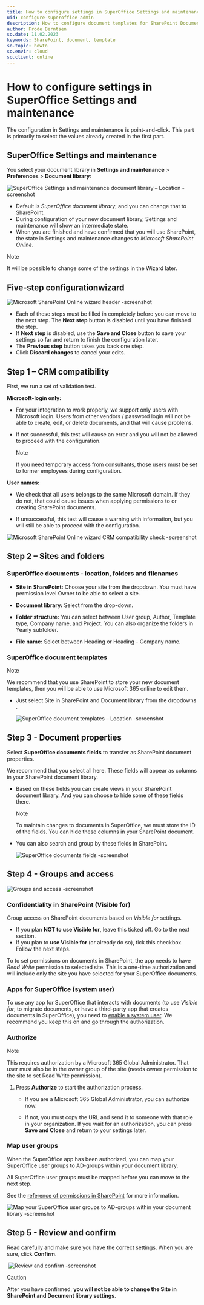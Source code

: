 ```yaml
---
title: How to configure settings in SuperOffice Settings and maintenance
uid: configure-superoffice-admin
description: How to configure document templates for SharePoint Documents
author: Frode Berntsen
so.date: 11.02.2023
keywords: SharePoint, document, template
so.topic: howto
so.envir: cloud
so.client: online
---
```


# How to configure settings in SuperOffice Settings and maintenance

The configuration in Settings and maintenance is point-and-click. This part is primarily to select the values already created in the first part.

## SuperOffice Settings and maintenance​

You select your document library in **Settings and maintenance** > **Preferences** > **Document library**: ​

![SuperOffice Settings and maintenance document library – Location​ -screenshot][img9]

* Default is *SuperOffice document library*, and you can change that to SharePoint​.
* During configuration of your new document library, Settings and maintenance will show an intermediate state.​
* When you are finished and have confirmed that you will use SharePoint, the state in Settings and maintenance changes to *Microsoft SharePoint Online*.

> [!NOTE]
> It will be possible to change some of the settings in the Wizard later​.

## Five-step configuration ​wizard

![Microsoft SharePoint Online wizard header -screenshot][img1]

* Each of these steps must be filled in completely before you can move to the next step. The **Next step** button is disabled until you have finished the step.
* If **Next step** is disabled, use the **Save and Close** button to save your settings so far and return to finish the configuration later.
* The **Previous step** button takes you back one step.​
* Click **Discard changes** to cancel your edits.

## Step 1 – CRM compatibility

First, we run a set of validation test.

**Microsoft-login only:**

* For your integration to work properly, we support only users with Microsoft login. Users from other vendors / password login will not be able to create, edit, or delete documents, and that will cause problems.

* If not successful, this test will cause an error and you will not be allowed to proceed with the configuration.

    > [!NOTE]
    > If you need temporary access from consultants, those users must be set to former employees during configuration.

**User names:**

* We check that all users belongs to the same Microsoft domain. If they do not, that could cause issues when applying permissions to or creating SharePoint documents.

* If unsuccessful, this test will cause a warning with information, but you will still be able to proceed with the configuration.

![Microsoft SharePoint Online wizard CRM compatibility check -screenshot][img3]

## Step 2 – Sites and folders​

### ​SuperOffice documents - location, folders and filenames​

* **Site in SharePoint:** Choose your site from the dropdown. You must have permission level Owner to be able to select a site.

* **Document library:** Select from the drop-down​.

* **Folder structure:** You can select between​ User group, Author, Template type, Company name, and Project​. You can also organize the folders in Yearly subfolder​.

* **File name:** Select between Heading or Heading - Company name​.

### SuperOffice document templates

> [!NOTE]
> We recommend that you use SharePoint to store your new document templates, then you will be able to use Microsoft 365 online to edit them​.

* Just select Site in SharePoint and Document library from the dropdowns​.

  ![SuperOffice document templates – Location​ -screenshot][img2]

## <a id="step-3" />Step 3 - Document properties​

Select **SuperOffice documents fields** to transfer as SharePoint document properties​.

We recommend that you select all here. These fields will appear as columns in your SharePoint document library​.

* Based on these fields you can create views in your SharePoint document library​. And you can choose to hide some of these fields there​.

    > [!NOTE]
    > To maintain changes to documents in SuperOffice, we must store the ID of the fields. You can hide these columns in your SharePoint document​.

* You can also search and group by these fields in SharePoint.​

    ![SuperOffice documents fields -screenshot][img10]

## <a id="step-4" />Step 4 - Groups and access​

![Groups and access​ -screenshot][img4]

### Confidentiality in SharePoint (Visible for)

Group access on SharePoint documents based on *Visible for* settings.

* If you plan **NOT to use Visible for**, leave this ticked off.​ Go to the next section.
* If you plan to **use Visible for** (or already do so), tick this checkbox. Follow the next steps.

To to set permissions on documents in SharePoint, the app needs to have *Read Write* permission to selected site. This is a one-time authorization and will include only the site you have selected for your SuperOffice documents.

### <a id="apps" />Apps for SuperOffice (system user)

To use any app for SuperOffice that interacts with documents (to use *Visible for*, to migrate documents, or have a third-party app that creates documents in SuperOffice), you need to [enable a system user][2]. We recommend you keep this on and go through the authorization.

### Authorize

> [!NOTE]
> This requires authorization by a Microsoft 365 Global Administrator. That user must also be in the owner group of the site (needs owner permission to the site to set Read Write permission)​.

1. Press **Authorize** to start the authorization process.

    * If you are a Microsoft 365 Global Administrator, you can authorize now.

    * If not, you must copy the URL and send it to someone with that role in your organization.​ If you wait for an authorization, you can press **Save and Close** and return to your settings later.

### Map user groups

When the SuperOffice app has been authorized, you can map your SuperOffice user groups to AD-groups within your document library.​

All SuperOffice user groups must be mapped before you can move to the next step.​

See the [reference of permissions in SharePoint​][1] for more information.

  ![Map your SuperOffice user groups to AD-groups within your document library -screenshot][img7]

## Step 5 - Review and confirm​

​Read carefully and make sure you have the correct settings. When you are sure, click **Confirm​**.

​    ![Review and confirm -screenshot][img8]

> [!CAUTION]
> After you have confirmed, **you will not be able to change the Site in SharePoint and Document library settings**.

<!-- Referenced links -->
[1]: permissions-in-sharepoint.md
[2]: permissions-app.md

<!-- Referenced images -->
[img1]: media/sharepoint-config-wizard.png
[img2]: media/template-location.png
[img3]: media/compatibility-check.png
[img4]: media/groups-and-access.png
[img7]: media/groups-and-access-ad.png
[img8]: media/confirm.png
[img9]: media/so-admin-document-library.png
[img10]: media/transfer-document-properties.png
